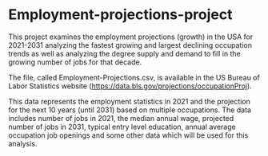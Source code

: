 # Employment-projections-project

This project examines the employment projections (growth) in the USA for 2021-2031 analyzing the fastest growing and largest declining occupation trends as well as analyzing the degree supply and demand to fill in the growing number of jobs for that decade.

The file, called Employment-Projections.csv, is available in the US Bureau of Labor Statistics website (https://data.bls.gov/projections/occupationProj).

This data represents the employment statistics in 2021 and the projection for the next 10 years (until 2031) based on multiple occupations. The data includes number of jobs in 2021, the median annual wage, projected number of jobs in 2031, typical entry level education, annual average occupation job openings and some other data which will be used for this analysis.

